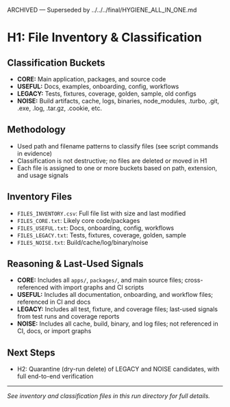 ARCHIVED — Superseded by ../../../final/HYGIENE_ALL_IN_ONE.md
# H1: File Inventory & Classification

## Classification Buckets
- **CORE:** Main application, packages, and source code
- **USEFUL:** Docs, examples, onboarding, config, workflows
- **LEGACY:** Tests, fixtures, coverage, golden, sample, old configs
- **NOISE:** Build artifacts, cache, logs, binaries, node_modules, .turbo, .git, .exe, .log, .tar.gz, .cookie, etc.

## Methodology
- Used path and filename patterns to classify files (see script commands in evidence)
- Classification is not destructive; no files are deleted or moved in H1
- Each file is assigned to one or more buckets based on path, extension, and usage signals

## Inventory Files
- `FILES_INVENTORY.csv`: Full file list with size and last modified
- `FILES_CORE.txt`: Likely core code/packages
- `FILES_USEFUL.txt`: Docs, onboarding, config, workflows
- `FILES_LEGACY.txt`: Tests, fixtures, coverage, golden, sample
- `FILES_NOISE.txt`: Build/cache/log/binary/noise

## Reasoning & Last-Used Signals
- **CORE:** Includes all `apps/`, `packages/`, and main source files; cross-referenced with import graphs and CI scripts
- **USEFUL:** Includes all documentation, onboarding, and workflow files; referenced in CI and docs
- **LEGACY:** Includes all test, fixture, and coverage files; last-used signals from test runs and coverage reports
- **NOISE:** Includes all cache, build, binary, and log files; not referenced in CI, docs, or import graphs

## Next Steps
- H2: Quarantine (dry-run delete) of LEGACY and NOISE candidates, with full end-to-end verification

---

*See inventory and classification files in this run directory for full details.*
